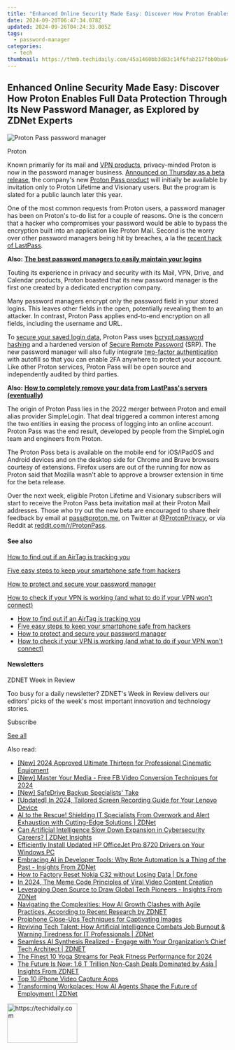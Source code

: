 ```yaml
---
title: "Enhanced Online Security Made Easy: Discover How Proton Enables Full Data Protection Through Its New Password Manager, as Explored by ZDNet Experts"
date: 2024-09-20T06:47:34.078Z
updated: 2024-09-26T04:24:33.005Z
tags:
  - password-manager
categories:
  - tech
thumbnail: https://thmb.techidaily.com/45a1460bb3d83c14f6fab217fbb0ba6456c10cd4af0bd545fe595145134aa150.jpg
---
```


## Enhanced Online Security Made Easy: Discover How Proton Enables Full Data Protection Through Its New Password Manager, as Explored by ZDNet Experts

![Proton Pass password manager](https://www.zdnet.com/a/img/resize/4c51f50568158830ec2e931c53c3c8ab47808962/2023/04/20/645e3787-69bf-4871-b3ef-2ea30622e10b/figure-1-proton-unveils-new-password-manager-with-end-to-end-encryption-for-all-data.jpg?auto=webp&width=1280)

Proton

Known primarily for its mail and [VPN products](http://cnetpartner.go2cloud.org/aff%5Fc?aff%5Fid=1&offer%5Fid=11&aff%5Fsub=zd-%5F%5FCOM%5FCLICK%5FID%5F%5F-dtp&url=https%3A%2F%2Fprotonvpn.com%2F), privacy-minded Proton is now in the password manager business. [Announced on Thursday as a beta release](https://proton.me/blog/proton-pass-beta), the company's new [Proton Pass product](https://www.anrdoezrs.net/links/9041660/type/dlg/sid/zd-%5F%5FCOM%5FCLICK%5FID%5F%5F-dtp/https://proton.me/pass) will initially be available by invitation only to Proton Lifetime and Visionary users. But the program is slated for a public launch later this year.

One of the most common requests from Proton users, a password manager has been on Proton's to-do list for a couple of reasons. One is the concern that a hacker who compromises your password would be able to bypass the encryption built into an application like Proton Mail. Second is the worry over other password managers being hit by breaches, a la the [recent hack of LastPass](https://www.zdnet.com/article/lastpass-breach-hackers-put-malware-on-engineers-home-computer-to-steal-their-password/).

**Also:** [**The best password managers to easily maintain your logins**](https://www.zdnet.com/article/best-password-manager/)

Touting its experience in privacy and security with its Mail, VPN, Drive, and Calendar products, Proton boasted that its new password manager is the first one created by a dedicated encryption company.

Many password managers encrypt only the password field in your stored logins. This leaves other fields in the open, potentially revealing them to an attacker. In contrast, Proton Pass applies end-to-end encryption on all fields, including the username and URL.

To [secure your saved login data](https://proton.me/blog/proton-pass-security-model), Proton Pass uses [bcrypt password hashing](https://en.wikipedia.org/wiki/Bcrypt) and a hardened version of [Secure Remote Password](https://en.wikipedia.org/wiki/Secure%5FRemote%5FPassword%5Fprotocol) (SRP). The new password manager will also fully integrate [two-factor authentication](https://www.zdnet.com/article/better-than-the-best-password-how-to-use-2fa-to-improve-your-security/) with autofill so that you can enable 2FA anywhere to protect your account. Like other Proton services, Proton Pass will be open source and independently audited by third parties.

**Also:** [**How to completely remove your data from LastPass's servers (eventually)**](https://www.zdnet.com/article/how-to-completely-remove-your-data-from-lastpasss-servers-eventually/)

The origin of Proton Pass lies in the 2022 merger between Proton and email alias provider SimpleLogin. That deal triggered a common interest among the two entities in easing the process of logging into an online account. Proton Pass was the end result, developed by people from the SimpleLogin team and engineers from Proton.

The Proton Pass beta is available on the mobile end for iOS/iPadOS and Android devices and on the desktop side for Chrome and Brave browsers courtesy of extensions. Firefox users are out of the running for now as Proton said that Mozilla wasn't able to approve a browser extension in time for the beta release.

Over the next week, eligible Proton Lifetime and Visionary subscribers will start to receive the Proton Pass beta invitation mail at their Proton Mail addresses. Those who try out the new beta are encouraged to share their feedback by email at pass@proton.me, on Twitter at [@ProtonPrivacy](https://twitter.com/ProtonPrivacy), or via Reddit at [reddit.com/r/ProtonPass](https://reddit.com/r/protonpass).

#### See also

[How to find out if an AirTag is tracking you](https://www.zdnet.com/article/how-to-find-out-if-an-airtag-is-tracking-you/ "How to find out if an AirTag is tracking you")

[Five easy steps to keep your smartphone safe from hackers](https://www.zdnet.com/article/five-easy-steps-to-keep-your-smartphone-safe-from-hackers/ "Five easy steps to keep your smartphone safe from hackers")

[How to protect and secure your password manager](https://www.zdnet.com/article/how-to-protect-and-secure-your-password-manager/ "How to protect and secure your password manager")

[How to check if your VPN is working (and what to do if your VPN won't connect)](https://www.zdnet.com/article/how-to-check-if-your-vpn-is-working-and-what-to-do-if-your-vpn-wont-connect/ "How to check if your VPN is working (and what to do if your VPN won't connect)")

* [How to find out if an AirTag is tracking you](https://www.zdnet.com/article/how-to-find-out-if-an-airtag-is-tracking-you/ "How to find out if an AirTag is tracking you")
* [Five easy steps to keep your smartphone safe from hackers](https://www.zdnet.com/article/five-easy-steps-to-keep-your-smartphone-safe-from-hackers/ "Five easy steps to keep your smartphone safe from hackers")
* [How to protect and secure your password manager](https://www.zdnet.com/article/how-to-protect-and-secure-your-password-manager/ "How to protect and secure your password manager")
* [How to check if your VPN is working (and what to do if your VPN won't connect)](https://www.zdnet.com/article/how-to-check-if-your-vpn-is-working-and-what-to-do-if-your-vpn-wont-connect/ "How to check if your VPN is working (and what to do if your VPN won't connect)")

#### Newsletters

ZDNET Week in Review

Too busy for a daily newsletter? ZDNET's Week in Review delivers our editors' picks of the week's most important innovation and technology stories.

 Subscribe

[See all](https://www.zdnet.com/newsletters/)

<ins class="adsbygoogle"
     style="display:block"
     data-ad-format="autorelaxed"
     data-ad-client="ca-pub-7571918770474297"
     data-ad-slot="1223367746"></ins>

<ins class="adsbygoogle"
     style="display:block"
     data-ad-client="ca-pub-7571918770474297"
     data-ad-slot="8358498916"
     data-ad-format="auto"
     data-full-width-responsive="true"></ins>

<span class="atpl-alsoreadstyle">Also read:</span>
<div><ul>
<li><a href="https://vp-tips.techidaily.com/new-2024-approved-ultimate-thirteen-for-professional-cinematic-equipment/"><u>[New] 2024 Approved Ultimate Thirteen for Professional Cinematic Equipment</u></a></li>
<li><a href="https://facebook-video-recording.techidaily.com/new-master-your-media-free-fb-video-conversion-techniques-for-2024/"><u>[New] Master Your Media - Free FB Video Conversion Techniques for 2024</u></a></li>
<li><a href="https://screen-activity-recording.techidaily.com/new-safedrive-backup-specialists-take/"><u>[New] SafeDrive Backup Specialists' Take</u></a></li>
<li><a href="https://desktop-recording.techidaily.com/updated-in-2024-tailored-screen-recording-guide-for-your-lenovo-device/"><u>[Updated] In 2024, Tailored Screen Recording Guide for Your Lenovo Device</u></a></li>
<li><a href="https://app-tips.techidaily.com/ai-to-the-rescue-shielding-it-specialists-from-overwork-and-alert-exhaustion-with-cutting-edge-solutions-zdnet/"><u>AI to the Rescue! Shielding IT Specialists From Overwork and Alert Exhaustion with Cutting-Edge Solutions | ZDNet</u></a></li>
<li><a href="https://app-tips.techidaily.com/can-artificial-intelligence-slow-down-expansion-in-cybersecurity-careers-zdnet-insights/"><u>Can Artificial Intelligence Slow Down Expansion in Cybersecurity Careers? | ZDNet Insights</u></a></li>
<li><a href="https://hardware-help.techidaily.com/efficiently-install-updated-hp-officejet-pro-8720-drivers-on-your-windows-pc/"><u>Efficiently Install Updated HP OfficeJet Pro 8720 Drivers on Your Windows PC</u></a></li>
<li><a href="https://app-tips.techidaily.com/embracing-ai-in-developer-tools-why-rote-automation-is-a-thing-of-the-past-insights-from-zdnet/"><u>Embracing AI in Developer Tools: Why Rote Automation Is a Thing of the Past - Insights From ZDNet</u></a></li>
<li><a href="https://techidaily.com/how-to-factory-reset-nokia-c32-without-losing-data-drfone-by-drfone-reset-android-reset-android/"><u>How to Factory Reset Nokia C32 without Losing Data | Dr.fone</u></a></li>
<li><a href="https://instagram-video-files.techidaily.com/in-2024-the-meme-code-principles-of-viral-video-content-creation/"><u>In 2024, The Meme Code Principles of Viral Video Content Creation</u></a></li>
<li><a href="https://app-tips.techidaily.com/leveraging-open-source-to-draw-global-tech-pioneers-insights-from-zdnet/"><u>Leveraging Open Source to Draw Global Tech Pioneers - Insights From ZDNet</u></a></li>
<li><a href="https://app-tips.techidaily.com/navigating-the-complexities-how-ai-growth-clashes-with-agile-practices-according-to-recent-research-by-zdnet/"><u>Navigating the Complexities: How AI Growth Clashes with Agile Practices, According to Recent Research by ZDNET</u></a></li>
<li><a href="https://extra-resources.techidaily.com/proiphone-close-ups-techniques-for-captivating-images/"><u>Proiphone Close-Ups Techniques for Captivating Images</u></a></li>
<li><a href="https://app-tips.techidaily.com/reviving-tech-talent-how-artificial-intelligence-combats-job-burnout-and-warning-tiredness-for-it-professionals-zdnet/"><u>Reviving Tech Talent: How Artificial Intelligence Combats Job Burnout & Warning Tiredness for IT Professionals | ZDNet</u></a></li>
<li><a href="https://app-tips.techidaily.com/seamless-ai-synthesis-realized-engage-with-your-organizations-chief-tech-architect-zdnet/"><u>Seamless AI Synthesis Realized - Engage with Your Organization’s Chief Tech Architect | ZDNET</u></a></li>
<li><a href="https://facebook-video-footage.techidaily.com/the-finest-10-yoga-streams-for-peak-fitness-performance-for-2024/"><u>The Finest 10 Yoga Streams for Peak Fitness Performance for 2024</u></a></li>
<li><a href="https://app-tips.techidaily.com/the-future-is-now-16-t-trillion-non-cash-deals-dominated-by-asia-insights-from-zdnet/"><u>The Future Is Now: 1.6 T Trillion Non-Cash Deals Dominated by Asia | Insights From ZDNET</u></a></li>
<li><a href="https://extra-resources.techidaily.com/top-10-iphone-video-capture-apps/"><u>Top 10 iPhone Video Capture Apps</u></a></li>
<li><a href="https://app-tips.techidaily.com/transforming-workplaces-how-ai-agents-shape-the-future-of-employment-zdnet/"><u>Transforming Workplaces: How AI Agents Shape the Future of Employment | ZDNet</u></a></li>
</ul></div>

<!-- affiliate ads begin -->
<a href="https://review-au.sjv.io/c/5597632/2098700/14409" target="_top" id="2098700">
  <img src="//a.impactradius-go.com/display-ad/14409-2098700" border="0" alt="https://techidaily.com" width="160" height="90"/>
</a>
<img height="0" width="0" src="https://review-au.sjv.io/i/5597632/2098700/14409" style="position:absolute;visibility:hidden;" border="0" />
<!-- affiliate ads end -->

